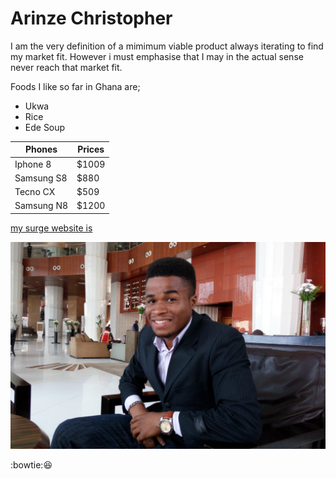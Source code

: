 # Arinze Christopher
I am the very definition of a mimimum viable product always iterating to find my market fit. However i must emphasise that I may in the actual sense never reach that market fit. 

 Foods I like so far in Ghana are;
* Ukwa
* Rice
* Ede Soup

Phones | Prices
----------| --------------
Iphone 8 | $1009
Samsung S8 | $880
Tecno CX | $509
Samsung N8 | $1200

[my surge website is](https://mature-club.surge.sh)




![My Picture](background.jpg)


:bowtie::laughing:
